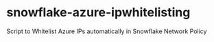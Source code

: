 # snowflake-azure-ipwhitelisting
Script to Whitelist Azure IPs automatically in Snowflake Network Policy
